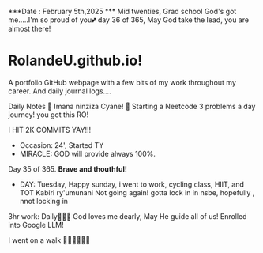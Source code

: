 ***Date : February 5th,2025 *** Mid twenties, Grad school God's got me.....I'm so proud of you💕 day 36 of 365, May God take the lead, you are almost there!
# RolandeU.github.io!

A portfolio GitHub webpage with a few bits of my work throughout my career. And daily journal logs....


Daily Notes
💚 Imana ninziza Cyane! 
💚 Starting a Neetcode 3 problems a day journey! you got this RO!

I HIT 2K COMMITS YAY!!!

- Occasion: 24', Started TY 
- MIRACLE: GOD will provide always 100%.

Day 35 of 365. **Brave and thouthful!** 
- DAY: Tuesday, Happy sunday, i went to work, cycling class, HIIT, and TOT
Kabiri ry'umunani Not going again!
gotta lock in in nsbe, hopefully , nnot locking in

3hr work: Daily💚💚💚
God loves me dearly, May He guide all of  us!
Enrolled into Google LLM! 

I went on a walk 💚💚💚💚💚💚
